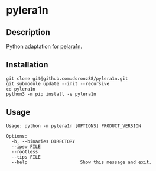 # pylera1n

## Description

Python adaptation for [pelara1n](https://github.com/palera1n/palera1n).

## Installation

```shell
git clone git@github.com:doronz88/pylera1n.git
git submodule update --init --recursive
cd pylera1n
python3 -m pip install -e pylera1n
```

## Usage

```
Usage: python -m pylera1n [OPTIONS] PRODUCT_VERSION

Options:
  -b, --binaries DIRECTORY
  --ipsw FILE
  --rootless
  --tips FILE
  --help                    Show this message and exit.
```

